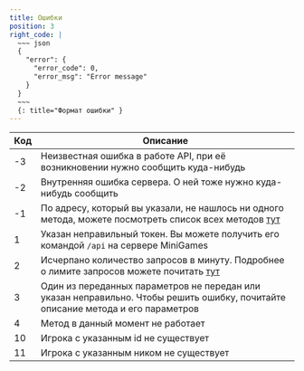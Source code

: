 ```yaml
---
title: Ошибки
position: 3
right_code: |
  ~~~ json
  {
    "error": {
      "error_code": 0,
      "error_msg": "Error message"
    }
  }
  ~~~
  {: title="Формат ошибки" }
---
```


| Код | Описание                  |
| --- | ------------------------- |
| -3  | Неизвестная ошибка в работе API, при её возникновении нужно сообщить куда-нибудь |
| -2  | Внутренняя ошибка сервера. О ней тоже нужно куда-нибудь сообщить |
| -1  | По адресу, который вы указали, не нашлось ни одного метода, можете посмотреть список всех методов [тут](README.md) |
| 1   | Указан неправильный токен. Вы можете получить его командой `/api` на сервере MiniGames |
| 2   | Исчерпано количество запросов в минуту. Подробнее о лимите запросов можете почитать [тут](README.md#Лимит-на-количество-запросов) |
| 3   | Один из переданных параметров не передан или указан неправильно. Чтобы решить ошибку, почитайте описание метода и его параметров |
| 4   | Метод в данный момент не работает |
| 10  | Игрока с указанным id не существует |
| 11  | Игрока с указанным ником не существует |
